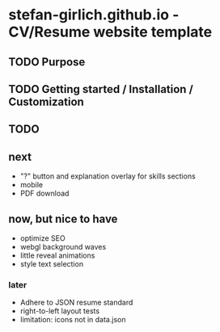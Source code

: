 # stefan-girlich.github.io - CV/Resume website template

## TODO Purpose

## TODO Getting started / Installation / Customization

## TODO

## next

- "?" button and explanation overlay for skills sections
- mobile
- PDF download

## now, but nice to have

- optimize SEO
- webgl background waves
- little reveal animations
- style text selection

### later

- Adhere to JSON resume standard
- right-to-left layout tests
- limitation: icons not in data.json
